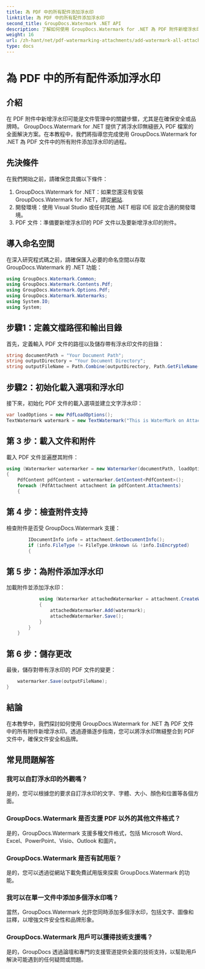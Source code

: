 ```yaml
---
title: 為 PDF 中的所有配件添加浮水印
linktitle: 為 PDF 中的所有配件添加浮水印
second_title: GroupDocs.Watermark .NET API
description: 了解如何使用 GroupDocs.Watermark for .NET 為 PDF 附件新增浮水印。使用自訂浮水印輕鬆保護您的文件。
weight: 16
url: /zh-hant/net/pdf-watermarking-attachments/add-watermark-all-attachments-pdf/
type: docs
---
```

# 為 PDF 中的所有配件添加浮水印

## 介紹
在 PDF 附件中新增浮水印可能是文件管理中的關鍵步驟，尤其是在確保安全或品牌時。 GroupDocs.Watermark for .NET 提供了將浮水印無縫嵌入 PDF 檔案的全面解決方案。在本教程中，我們將指導您完成使用 GroupDocs.Watermark for .NET 為 PDF 文件中的所有附件添加浮水印的過程。
## 先決條件
在我們開始之前，請確保您具備以下條件：
1.  GroupDocs.Watermark for .NET：如果您還沒有安裝 GroupDocs.Watermark for .NET，請從[網站](https://releases.groupdocs.com/Watermark/net/).
2. 開發環境：使用 Visual Studio 或任何其他 .NET 相容 IDE 設定合適的開發環境。
3. PDF 文件：準備要新增浮水印的 PDF 文件以及要新增浮水印的附件。

## 導入命名空間
在深入研究程式碼之前，請確保匯入必要的命名空間以存取 GroupDocs.Watermark 的 .NET 功能：
```csharp
using GroupDocs.Watermark.Common;
using GroupDocs.Watermark.Contents.Pdf;
using GroupDocs.Watermark.Options.Pdf;
using GroupDocs.Watermark.Watermarks;
using System.IO;
using System;
```
## 步驟1：定義文檔路徑和輸出目錄
首先，定義輸入 PDF 文件的路徑以及儲存帶有浮水印文件的目錄：
```csharp
string documentPath = "Your Document Path";
string outputDirectory = "Your Document Directory";
string outputFileName = Path.Combine(outputDirectory, Path.GetFileName(documentPath));
```
## 步驟2：初始化載入選項和浮水印
接下來，初始化 PDF 文件的載入選項並建立文字浮水印：
```csharp
var loadOptions = new PdfLoadOptions();
TextWatermark watermark = new TextWatermark("This is WaterMark on Attachment", new Font("Arial", 19));
```
## 第 3 步：載入文件和附件
載入 PDF 文件並遍歷其附件：
```csharp
using (Watermarker watermarker = new Watermarker(documentPath, loadOptions))
{
    PdfContent pdfContent = watermarker.GetContent<PdfContent>();
    foreach (PdfAttachment attachment in pdfContent.Attachments)
    {
```
## 第 4 步：檢查附件支持
檢查附件是否受 GroupDocs.Watermark 支援：
```csharp
        IDocumentInfo info = attachment.GetDocumentInfo();
        if (info.FileType != FileType.Unknown && !info.IsEncrypted)
        {
```
## 第 5 步：為附件添加浮水印
加載附件並添加浮水印：
```csharp
            using (Watermarker attachedWatermarker = attachment.CreateWatermarker())
            {
                attachedWatermarker.Add(watermark);
                attachedWatermarker.Save();
            }
        }
    }
```
## 第 6 步：儲存更改
最後，儲存對帶有浮水印的 PDF 文件的變更：
```csharp
    watermarker.Save(outputFileName);
}
```

## 結論
在本教學中，我們探討如何使用 GroupDocs.Watermark for .NET 為 PDF 文件中的所有附件新增浮水印。透過遵循逐步指南，您可以將浮水印無縫整合到 PDF 文件中，確保文件安全和品牌。
## 常見問題解答
### 我可以自訂浮水印的外觀嗎？
是的，您可以根據您的要求自訂浮水印的文字、字體、大小、顏色和位置等各個方面。
### GroupDocs.Watermark 是否支援 PDF 以外的其他文件格式？
是的，GroupDocs.Watermark 支援多種文件格式，包括 Microsoft Word、Excel、PowerPoint、Visio、Outlook 和圖片。
### GroupDocs.Watermark 是否有試用版？
是的，您可以透過從網站下載免費試用版來探索 GroupDocs.Watermark 的功能。
### 我可以在單一文件中添加多個浮水印嗎？
當然，GroupDocs.Watermark 允許您同時添加多個浮水印，包括文字、圖像和註釋，以增強文件安全性和品牌形象。
### GroupDocs.Watermark 用戶可以獲得技術支援嗎？
是的，GroupDocs 透過論壇和專門的支援管道提供全面的技術支持，以幫助用戶解決可能遇到的任何疑問或問題。